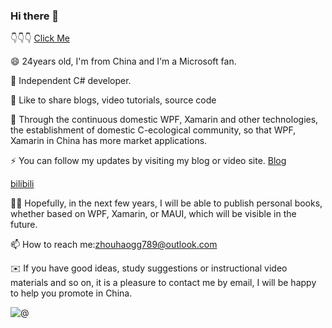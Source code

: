 ### Hi there 👋

👇👇👇
[Click Me](https://github.com/HenJigg/CHINA.NET-)

😄 24years old, I'm from China and I'm a Microsoft fan.

🔭 Independent C# developer.

🌱 Like to share blogs, video tutorials, source code

💬 Through the continuous domestic WPF, Xamarin and other technologies, the establishment of domestic C-ecological community, so that WPF, Xamarin in China has more market applications.

⚡ You can follow my updates by visiting my blog or video site.
[Blog](https://www.cnblogs.com/zh7791/)

[bilibili](https://space.bilibili.com/32497462)

👼🏻 Hopefully, in the next few years, I will be able to publish personal books, whether based on WPF, Xamarin, or MAUI, which will be visible in the future.

📫 How to reach me:zhouhaogg789@outlook.com

✉️ If you have good ideas, study suggestions or instructional video materials and so on, it is a pleasure to contact me by email, I will be happy to help you promote in China.

![@](https://github-readme-stats.vercel.app/api?username=henjigg&show_icons=true)
